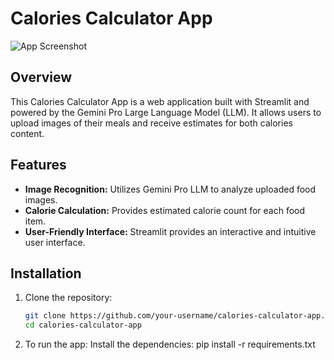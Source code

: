 # Calories Calculator App

![App Screenshot](path/to/screenshot.png)

## Overview

This Calories Calculator App is a web application built with Streamlit and powered by the Gemini Pro Large Language Model (LLM). It allows users to upload images of their meals and receive estimates for both calories content.

## Features

- **Image Recognition:** Utilizes Gemini Pro LLM to analyze uploaded food images.
- **Calorie Calculation:** Provides estimated calorie count for each food item.
- **User-Friendly Interface:** Streamlit provides an interactive and intuitive user interface.

## Installation

1. Clone the repository:

   ```bash
   git clone https://github.com/your-username/calories-calculator-app.git
   cd calories-calculator-app
2. To run the app:
   Install the dependencies:
    pip install -r requirements.txt

   
